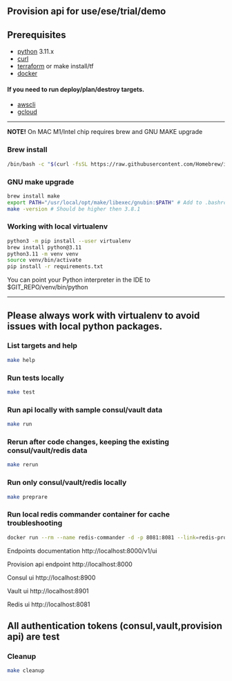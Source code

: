 ## Provision api for use/ese/trial/demo

## Prerequisites

- [python] 3.11.x
- [curl]
- [terraform] or make install/tf
- [docker]
#### If you need to run deploy/plan/destroy targets.
- [awscli] 
- [gcloud]

---

**NOTE!**
On MAC M1/Intel chip requires brew and GNU MAKE upgrade

### Brew install

```bash
/bin/bash -c "$(curl -fsSL https://raw.githubusercontent.com/Homebrew/install/HEAD/install.sh)"
```

### GNU make upgrade

```bash
brew install make
export PATH="/usr/local/opt/make/libexec/gnubin:$PATH" # Add to .bashrc or .zshrc
make -version # Should be higher then 3.8.1
```

### Working with local virtualenv

```bash
python3 -m pip install --user virtualenv
brew install python@3.11
python3.11 -m venv venv
source venv/bin/activate
pip install -r requirements.txt
```

You can point your Python interpreter in the IDE to $GIT_REPO/venv/bin/python

---

## Please always work with virtualenv to avoid issues with local python packages.

### List targets and help

```bash
make help
```

### Run tests locally

```bash
make test
```

### Run api locally with sample consul/vault data

```bash
make run
```

### Rerun after code changes, keeping the existing consul/vault/redis data

```bash
make rerun
```

### Run only consul/vault/redis locally

```bash
make preprare
```

### Run local redis commander container for cache troubleshooting 

```bash
docker run --rm --name redis-commander -d -p 8081:8081 --link=redis-provision-api-local:redis -e VIEW_JSON_DEFAULT=all -e REDIS_HOSTS=local:redis:6379 rediscommander/redis-commander:latest
```

Endpoints documentation http://localhost:8000/v1/ui

Provision api endpoint http://localhost:8000

Consul ui http://localhost:8900

Vault ui http://localhost:8901

Redis ui http://localhost:8081

## All authentication tokens (consul,vault,provision api) are **test**

### Cleanup

```bash
make cleanup
```

<!--links-->
[awscli]: https://docs.aws.amazon.com/cli/latest/userguide/getting-started-install.html
[gcloud]: https://cloud.google.com/sdk/docs/install
[docker]: https://docs.docker.com/get-docker/
[curl]: https://curl.se/download.html
[terraform]: https://www.terraform.io/downloads
[python]: https://www.python.org/downloads/
